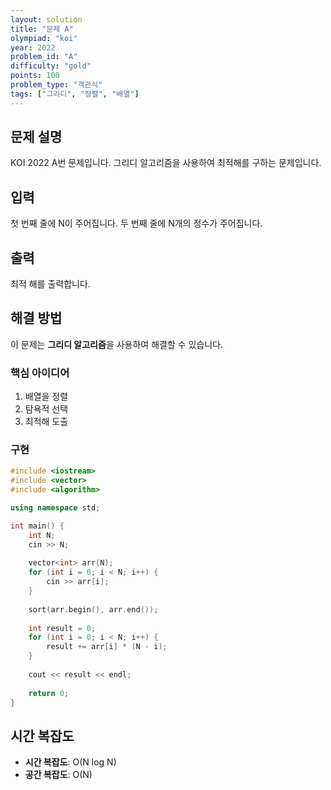 ```yaml
---
layout: solution
title: "문제 A"
olympiad: "koi"
year: 2022
problem_id: "A"
difficulty: "gold"
points: 100
problem_type: "객관식"
tags: ["그리디", "정렬", "배열"]
---
```


## 문제 설명

KOI 2022 A번 문제입니다. 그리디 알고리즘을 사용하여 최적해를 구하는 문제입니다.

## 입력

첫 번째 줄에 N이 주어집니다.
두 번째 줄에 N개의 정수가 주어집니다.

## 출력

최적 해를 출력합니다.

## 해결 방법

이 문제는 **그리디 알고리즘**을 사용하여 해결할 수 있습니다.

### 핵심 아이디어

1. 배열을 정렬
2. 탐욕적 선택
3. 최적해 도출

### 구현

```cpp
#include <iostream>
#include <vector>
#include <algorithm>

using namespace std;

int main() {
    int N;
    cin >> N;
    
    vector<int> arr(N);
    for (int i = 0; i < N; i++) {
        cin >> arr[i];
    }
    
    sort(arr.begin(), arr.end());
    
    int result = 0;
    for (int i = 0; i < N; i++) {
        result += arr[i] * (N - i);
    }
    
    cout << result << endl;
    
    return 0;
}
```

## 시간 복잡도

- **시간 복잡도**: O(N log N)
- **공간 복잡도**: O(N)
